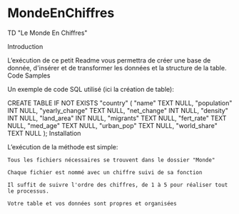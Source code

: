 # MondeEnChiffres
TD "Le Monde En Chiffres"


Introduction

L’exécution de ce petit Readme vous permettra de créer une base de donnée, d'insérer et de transformer les données et la structure de la table.
Code Samples

Un exemple de code SQL utilisé (ici la création de table):

CREATE TABLE IF NOT EXISTS "country" ( "name" TEXT NULL, "population" INT NULL, "yearly_change" TEXT NULL, "net_change" INT NULL, "density" INT NULL, "land_area" INT NULL, "migrants" TEXT NULL, "fert_rate" TEXT NULL, "med_age" TEXT NULL, "urban_pop" TEXT NULL, "world_share" TEXT NULL );
Installation

L’exécution de la méthode est simple:

    Tous les fichiers nécessaires se trouvent dans le dossier "Monde"

    Chaque fichier est nommé avec un chiffre suivi de sa fonction
    
    Il suffit de suivre l'ordre des chiffres, de 1 à 5 pour réaliser tout le processus.

    Votre table et vos données sont propres et organisées


